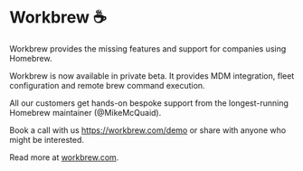 # Workbrew ☕️

Workbrew provides the missing features and support for companies using Homebrew.

Workbrew is now available in private beta. It provides MDM integration, fleet configuration and remote brew command execution.

All our customers get hands-on bespoke support from the longest-running Homebrew maintainer (@MikeMcQuaid).

Book a call with us <https://workbrew.com/demo> or share with anyone who might be interested.

Read more at [workbrew.com](https://workbrew.com).
